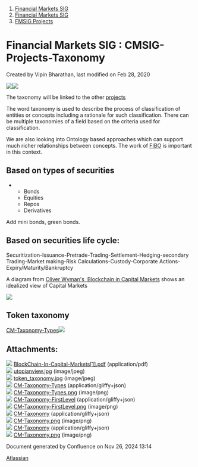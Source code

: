 1. [Financial Markets SIG](index.html)
2. [Financial Markets SIG](Financial-Markets-SIG_20545549.html)
3. [FMSIG Projects](FMSIG-Projects_20545678.html)

# Financial Markets SIG : CMSIG-Projects-Taxonomy

Created by Vipin Bharathan, last modified on Feb 28, 2020

![](attachments/20545582/20558840.png)![](plugins/servlet/confluence/placeholder/unknown-macro)

The taxonomy will be linked to the other [projects](https://lf-hyperledger.atlassian.net/wiki/display/CMSIG/CMSIG-Projects)

The word taxonomy is used to describe the process of classification of entities or concepts including a rationale for such classification. There can be multiple taxonomies of a field based on the criteria used for classification. 

We are also looking into Ontology based approaches which can support much richer relationships between concepts. The work of [FIBO](https://cdn.ymaws.com/edmcouncil.org/resource/collection/16D6DC67-430E-4F75-9E07-08B1EC228091/FIBO_Primer_v0.2.pdf) is important in this context.

## Based on types of securities

- - Bonds
  - Equities
  - Repos
  - Derivatives

Add mini bonds, green bonds.

## Based on securities life cycle:

Securitization-Issuance-Pretrade-Trading-Settlement-Hedging-secondary Trading-Market making-Risk Calculations-Custody-Corporate Actions-Expiry/Maturity/Bankruptcy

A diagram from [Oliver Wyman's  Blockchain in Capital Markets](attachments/20545582/20558387.pdf) shows an idealized view of Capital Markets

![](attachments/20545582/20558389.jpg)

## Token taxonomy

[CM-Taxonomy-Types](attachments/20545582/20558401)![](attachments/20545582/20558458.jpg?height=250)

## Attachments:

![](images/icons/bullet_blue.gif) [BlockChain-In-Capital-Markets\[1\].pdf](attachments/20545582/20558387.pdf) (application/pdf)  
![](images/icons/bullet_blue.gif) [utopianview.jpg](attachments/20545582/20558389.jpg) (image/jpeg)  
![](images/icons/bullet_blue.gif) [token\_taxonomy.jpg](attachments/20545582/20558458.jpg) (image/jpeg)  
![](images/icons/bullet_blue.gif) [CM-Taxonomy-Types](attachments/20545582/20558401) (application/gliffy+json)  
![](images/icons/bullet_blue.gif) [CM-Taxonomy-Types.png](attachments/20545582/20558402.png) (image/png)  
![](images/icons/bullet_blue.gif) [CM-Taxonomy-FirstLevel](attachments/20545582/20558830) (application/gliffy+json)  
![](images/icons/bullet_blue.gif) [CM-Taxonomy-FirstLevel.png](attachments/20545582/20558831.png) (image/png)  
![](images/icons/bullet_blue.gif) [CM-Taxonomy](attachments/20545582/20558839) (application/gliffy+json)  
![](images/icons/bullet_blue.gif) [CM-Taxonomy.png](attachments/20545582/20558840.png) (image/png)  
![](images/icons/bullet_blue.gif) [CM-Taxonomy](attachments/20545582/20558836) (application/gliffy+json)  
![](images/icons/bullet_blue.gif) [CM-Taxonomy.png](attachments/20545582/20558837.png) (image/png)

Document generated by Confluence on Nov 26, 2024 13:14

[Atlassian](http://www.atlassian.com/)
